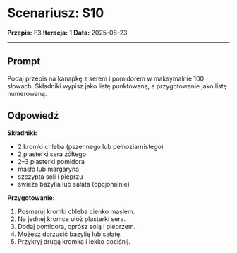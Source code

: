 ﻿# Scenariusz: S10
**Przepis:** F3
**Iteracja:** 1
**Data:** 2025-08-23

---

## Prompt
Podaj przepis na kanapkę z serem i pomidorem w maksymalnie 100 słowach. Składniki wypisz jako listę punktowaną, a przygotowanie jako listę numerowaną.


## Odpowiedź
**Składniki:**

* 2 kromki chleba (pszennego lub pełnoziarnistego)
* 2 plasterki sera żółtego
* 2–3 plasterki pomidora
* masło lub margaryna
* szczypta soli i pieprzu
* świeża bazylia lub sałata (opcjonalnie)

**Przygotowanie:**

1. Posmaruj kromki chleba cienko masłem.
2. Na jednej kromce ułóż plasterki sera.
3. Dodaj pomidora, oprósz solą i pieprzem.
4. Możesz dorzucić bazylię lub sałatę.
5. Przykryj drugą kromką i lekko dociśnij.
